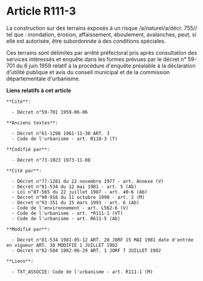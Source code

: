 # Article R111-3

La construction sur des terrains exposés à un risque /a/naturel/a/décr. 755// tel que : inondation, érosion, affaissement,
éboulement, avalanches, peut, si elle est autorisée, être subordonnée à des conditions spéciales.

Ces terrains sont délimités par arrêté préfectoral pris après consultation des services intéressés et enquête dans les formes
prévues par le décret n° 59-701 du 6 juin 1959 relatif à la procédure d'enquête préalable à la déclaration d'utilité publique
et avis du conseil municipal et de la commission départementale d'urbanisme.

**Liens relatifs à cet article**

	**Cite**:

	  - Décret n°59-701 1959-06-06

	**Anciens textes**:

	  - Décret n°61-1298 1961-11-30 ART. 3
	  - Code de l'urbanisme - art. R110-3 (T)

	**Codifié par**:

	  - Décret n°73-1023 1973-11-08

	**Cité par**:

	  - Décret n°77-1281 du 22 novembre 1977 - art. Annexe (V)
	  - Décret n°81-534 du 12 mai 1981 - art. 5 (Ab)
	  - Loi n°87-565 du 22 juillet 1987 - art. 40-6 (Ab)
	  - Décret n°90-918 du 11 octobre 1990 - art. 2 (M)
	  - Décret n°93-351 du 15 mars 1993 - art. 6 (Ab)
	  - Code de l'environnement - art. L562-6 (V)
	  - Code de l'urbanisme - art. *R111-1 (VT)
	  - Code de l'urbanisme - art. R611-5 (Ab)

	**Modifié par**:

	  - Décret n°81-534 1981-05-12 ART. 20 JORF 15 MAI 1981 date d'entrée en vigueur ART. 38 MODIFIE 1 JUILLET 1982
	  - Décret n°82-584 1982-06-29 ART. 1 JORF 7 JUILLET 1982

	**Liens**:

	  - TXT_ASSOCIE: Code de l'urbanisme - art. R111-1 (M)

